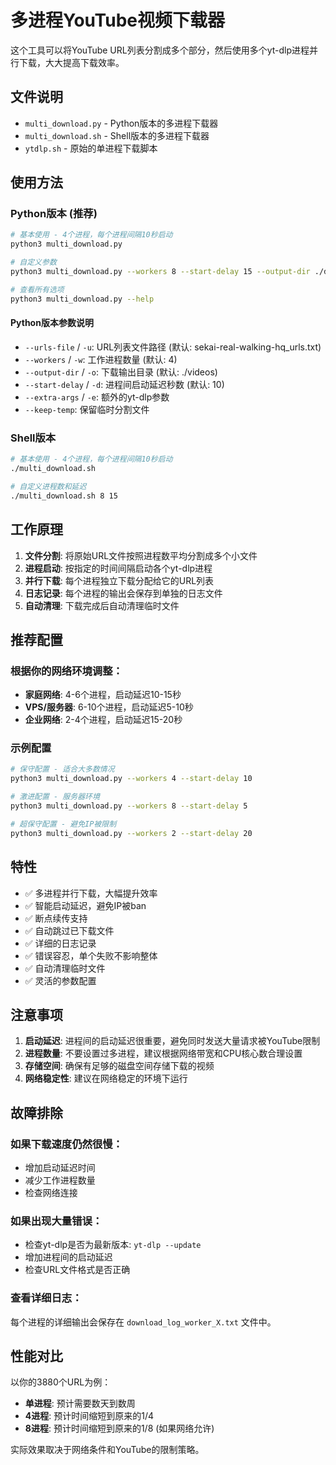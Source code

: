 # 多进程YouTube视频下载器

这个工具可以将YouTube URL列表分割成多个部分，然后使用多个yt-dlp进程并行下载，大大提高下载效率。

## 文件说明

- `multi_download.py` - Python版本的多进程下载器
- `multi_download.sh` - Shell版本的多进程下载器
- `ytdlp.sh` - 原始的单进程下载脚本

## 使用方法

### Python版本 (推荐)

```bash
# 基本使用 - 4个进程，每个进程间隔10秒启动
python3 multi_download.py

# 自定义参数
python3 multi_download.py --workers 8 --start-delay 15 --output-dir ./downloads

# 查看所有选项
python3 multi_download.py --help
```

#### Python版本参数说明

- `--urls-file` / `-u`: URL列表文件路径 (默认: sekai-real-walking-hq_urls.txt)
- `--workers` / `-w`: 工作进程数量 (默认: 4)
- `--output-dir` / `-o`: 下载输出目录 (默认: ./videos)
- `--start-delay` / `-d`: 进程间启动延迟秒数 (默认: 10)
- `--extra-args` / `-e`: 额外的yt-dlp参数
- `--keep-temp`: 保留临时分割文件

### Shell版本

```bash
# 基本使用 - 4个进程，每个进程间隔10秒启动
./multi_download.sh

# 自定义进程数和延迟
./multi_download.sh 8 15
```

## 工作原理

1. **文件分割**: 将原始URL文件按照进程数平均分割成多个小文件
2. **进程启动**: 按指定的时间间隔启动各个yt-dlp进程
3. **并行下载**: 每个进程独立下载分配给它的URL列表
4. **日志记录**: 每个进程的输出会保存到单独的日志文件
5. **自动清理**: 下载完成后自动清理临时文件

## 推荐配置

### 根据你的网络环境调整：

- **家庭网络**: 4-6个进程，启动延迟10-15秒
- **VPS/服务器**: 6-10个进程，启动延迟5-10秒
- **企业网络**: 2-4个进程，启动延迟15-20秒

### 示例配置

```bash
# 保守配置 - 适合大多数情况
python3 multi_download.py --workers 4 --start-delay 10

# 激进配置 - 服务器环境
python3 multi_download.py --workers 8 --start-delay 5

# 超保守配置 - 避免IP被限制
python3 multi_download.py --workers 2 --start-delay 20
```

## 特性

- ✅ 多进程并行下载，大幅提升效率
- ✅ 智能启动延迟，避免IP被ban
- ✅ 断点续传支持
- ✅ 自动跳过已下载文件
- ✅ 详细的日志记录
- ✅ 错误容忍，单个失败不影响整体
- ✅ 自动清理临时文件
- ✅ 灵活的参数配置

## 注意事项

1. **启动延迟**: 进程间的启动延迟很重要，避免同时发送大量请求被YouTube限制
2. **进程数量**: 不要设置过多进程，建议根据网络带宽和CPU核心数合理设置
3. **存储空间**: 确保有足够的磁盘空间存储下载的视频
4. **网络稳定性**: 建议在网络稳定的环境下运行

## 故障排除

### 如果下载速度仍然很慢：
- 增加启动延迟时间
- 减少工作进程数量
- 检查网络连接

### 如果出现大量错误：
- 检查yt-dlp是否为最新版本: `yt-dlp --update`
- 增加进程间的启动延迟
- 检查URL文件格式是否正确

### 查看详细日志：
每个进程的详细输出会保存在 `download_log_worker_X.txt` 文件中。

## 性能对比

以你的3880个URL为例：

- **单进程**: 预计需要数天到数周
- **4进程**: 预计时间缩短到原来的1/4
- **8进程**: 预计时间缩短到原来的1/8 (如果网络允许)

实际效果取决于网络条件和YouTube的限制策略。

